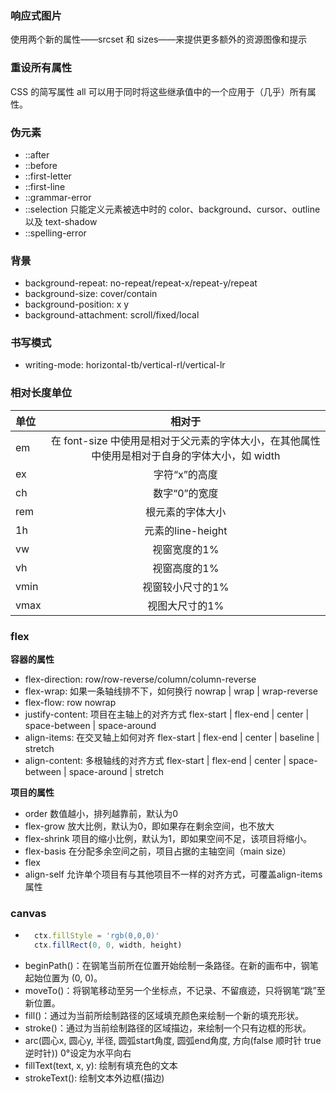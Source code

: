  ### 响应式图片
 使用两个新的属性——srcset 和 sizes——来提供更多额外的资源图像和提示

 ### 重设所有属性
 CSS 的简写属性 all 可以用于同时将这些继承值中的一个应用于（几乎）所有属性。

 ### 伪元素
 + ::after
 + ::before
 + ::first-letter
 + ::first-line
 + ::grammar-error
 + ::selection 只能定义元素被选中时的 color、background、cursor、outline 以及 text-shadow
 + ::spelling-error

### 背景
+ background-repeat: no-repeat/repeat-x/repeat-y/repeat
+ background-size: cover/contain
+ background-position: x y
+ background-attachment: scroll/fixed/local

### 书写模式
+ writing-mode: horizontal-tb/vertical-rl/vertical-lr

### 相对长度单位
|单位|相对于
|:-|:-:|
|em|在 font-size 中使用是相对于父元素的字体大小，在其他属性中使用是相对于自身的字体大小，如 width
|ex|字符“x”的高度
|ch|数字“0”的宽度
|rem|根元素的字体大小
|1h|元素的line-height
|vw|视窗宽度的1%
|vh|视窗高度的1%
|vmin|视窗较小尺寸的1%
|vmax|视图大尺寸的1%

### flex
**容器的属性**
+ flex-direction: row/row-reverse/column/column-reverse
+ flex-wrap: 如果一条轴线排不下，如何换行 nowrap | wrap | wrap-reverse
+ flex-flow: row nowrap
+ justify-content: 项目在主轴上的对齐方式 flex-start | flex-end | center | space-between | space-around
+ align-items: 在交叉轴上如何对齐 flex-start | flex-end | center | baseline | stretch
+ align-content: 多根轴线的对齐方式 flex-start | flex-end | center | space-between | space-around | stretch

**项目的属性**
+ order 数值越小，排列越靠前，默认为0
+ flex-grow 放大比例，默认为0，即如果存在剩余空间，也不放大
+ flex-shrink 项目的缩小比例，默认为1，即如果空间不足，该项目将缩小。
+ flex-basis 在分配多余空间之前，项目占据的主轴空间（main size）
+ flex
+ align-self 允许单个项目有与其他项目不一样的对齐方式，可覆盖align-items属性

### canvas
+ ``` javascript
    ctx.fillStyle = 'rgb(0,0,0)'
    ctx.fillRect(0, 0, width, height)
  ```
+ beginPath()：在钢笔当前所在位置开始绘制一条路径。在新的画布中，钢笔起始位置为 (0, 0)。
+ moveTo()：将钢笔移动至另一个坐标点，不记录、不留痕迹，只将钢笔“跳”至新位置。
+ fill()：通过为当前所绘制路径的区域填充颜色来绘制一个新的填充形状。
+ stroke()：通过为当前绘制路径的区域描边，来绘制一个只有边框的形状。
+ arc(圆心x, 圆心y, 半径, 圆弧start角度, 圆弧end角度, 方向(false 顺时针 true 逆时针)) 0°设定为水平向右
+ fillText(text, x, y): 绘制有填充色的文本
+ strokeText(): 绘制文本外边框(描边)